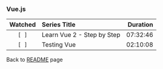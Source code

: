 ### Vue.js

| Watched | Series Title | Duration |
| :-----: | :----------- | -------: |
|``[ ]``| Learn Vue 2 - Step by Step|07:32:46|
|``[ ]``| Testing Vue|02:10:08|

Back to [README](../../README.md) page